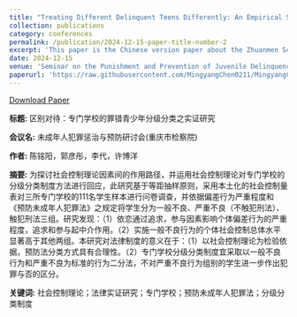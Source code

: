 ```yaml
---
title: "Treating Different Delinquent Teens Differently: An Empirical Study on China’s Zhuanmen Schools (Chinese Version)"
collection: publications
category: conferences
permalink: /publication/2024-12-15-paper-title-number-2
excerpt: 'This paper is the Chinese version paper about the Zhuanmen School and Social Control Theory. It is accepted. We do not present it on this seminar. '
date: 2024-12-15
venue: 'Seminar on the Punishment and Prevention of Juvenile Delinquency'
paperurl: 'https://raw.githubusercontent.com/MingyangChen0211/MingyangChen0211/refs/heads/master/files/专门学校.pdf'
---
```


[Download Paper](https://raw.githubusercontent.com/MingyangChen0211/MingyangChen0211/refs/heads/master/files/专门学校.pdf) <br>

**标题:** 区别对待：专门学校的罪错青少年分级分类之实证研究

**会议名:** 未成年人犯罪惩治与预防研讨会(重庆市检察院)

**作者:** 陈铭阳，郭彦彤，李代，许博洋

**摘要:** 为探讨社会控制理论因素间的作用路径，并运用社会控制理论对专门学校的分级分类制度方法进行回应，此研究基于等距抽样原则，采用本土化的社会控制量表对三所专门学校的111名学生样本进行问卷调查，并依据偏差行为严重程度和《预防未成年人犯罪法》之规定将学生分为一般不良、严重不良（不触犯刑法）、触犯刑法三组。研究发现：（1）依恋通过追求，参与因素影响个体偏差行为的严重程度，追求和参与起中介作用。（2）实施一般不良行为的个体社会控制总体水平显著高于其他两组。本研究对法律制度的意义在于：（1）以社会控制理论为检验依据，预防法分类方式具有合理性。（2）专门学校分级分类制度宜采取以一般不良行为和严重不良为标准的行为二分法，不对严重不良行为组别的学生进一步作出犯罪与否的区分。 <br>

**关键词:** 社会控制理论；法律实证研究；专门学校；预防未成年人犯罪法；分级分类制度


